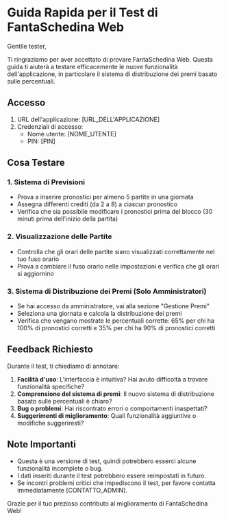 # Guida Rapida per il Test di FantaSchedina Web

Gentile tester,

Ti ringraziamo per aver accettato di provare FantaSchedina Web. Questa guida ti aiuterà a testare efficacemente le nuove funzionalità dell'applicazione, in particolare il sistema di distribuzione dei premi basato sulle percentuali.

## Accesso

1. URL dell'applicazione: [URL_DELL'APPLICAZIONE]
2. Credenziali di accesso:
   - Nome utente: [NOME_UTENTE]
   - PIN: [PIN]

## Cosa Testare

### 1. Sistema di Previsioni
- Prova a inserire pronostici per almeno 5 partite in una giornata
- Assegna differenti crediti (da 2 a 8) a ciascun pronostico
- Verifica che sia possibile modificare i pronostici prima del blocco (30 minuti prima dell'inizio della partita)

### 2. Visualizzazione delle Partite
- Controlla che gli orari delle partite siano visualizzati correttamente nel tuo fuso orario
- Prova a cambiare il fuso orario nelle impostazioni e verifica che gli orari si aggiornino

### 3. Sistema di Distribuzione dei Premi (Solo Amministratori)
- Se hai accesso da amministratore, vai alla sezione "Gestione Premi"
- Seleziona una giornata e calcola la distribuzione dei premi
- Verifica che vengano mostrate le percentuali corrette: 65% per chi ha 100% di pronostici corretti e 35% per chi ha 90% di pronostici corretti

## Feedback Richiesto

Durante il test, ti chiediamo di annotare:

1. **Facilità d'uso**: L'interfaccia è intuitiva? Hai avuto difficoltà a trovare funzionalità specifiche?
2. **Comprensione del sistema di premi**: Il nuovo sistema di distribuzione basato sulle percentuali è chiaro?
3. **Bug o problemi**: Hai riscontrato errori o comportamenti inaspettati?
4. **Suggerimenti di miglioramento**: Quali funzionalità aggiuntive o modifiche suggeriresti?

## Note Importanti

- Questa è una versione di test, quindi potrebbero esserci alcune funzionalità incomplete o bug.
- I dati inseriti durante il test potrebbero essere reimpostati in futuro.
- Se incontri problemi critici che impediscono il test, per favore contatta immediatamente [CONTATTO_ADMIN].

Grazie per il tuo prezioso contributo al miglioramento di FantaSchedina Web!